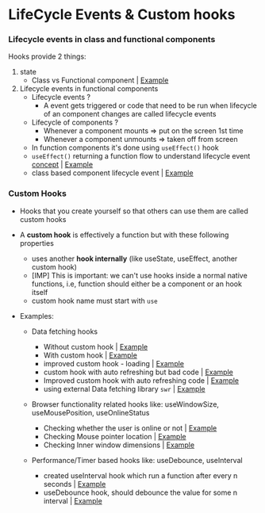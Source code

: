 # LifeCycle Events & Custom hooks

### Lifecycle events in class and functional components
Hooks provide 2 things:
1. state 
   - Class vs Functional component | [Example](https://github.com/princebansal7/Web-Development-Concepts/blob/main/react-js/28.react-custom-hooks/01.class-vs-function-lifecycle/src/App.example.jsx)
2. Lifecycle events in functional components
   - Lifecycle events ?
     - A event gets triggered or code that need to be run when lifecycle of an
       component changes are called lifecycle events
   - Lifecycle of components ?
     - Whenever a component mounts => put on the screen 1st time
     - Whenever a component unmounts => taken off from screen
   - In function components it's done using `useEffect()` hook
   - `useEffect()` returning a function flow to understand lifecycle event [concept](https://github.com/princebansal7/Web-Development-Concepts/blob/main/react-js/28.react-custom-hooks/01.class-vs-function-lifecycle/src/App.example2.jsx) | [Example](https://github.com/princebansal7/Web-Development-Concepts/blob/main/react-js/28.react-custom-hooks/01.class-vs-function-lifecycle/src/App.example3.jsx)
   - class based component lifecycle event | [Example](https://github.com/princebansal7/Web-Development-Concepts/blob/main/react-js/28.react-custom-hooks/01.class-vs-function-lifecycle/src/App.jsx)

### Custom Hooks

- Hooks that you create yourself so that others can use them are called custom hooks
- A **custom hook** is effectively a function but with these following properties
  - uses another **hook internally** (like useState, useEffect, another custom hook)
  - [IMP] This is important: we can't use hooks inside a normal native functions, i.e, function should either be a component or an hook itself
  - custom hook name must start with `use`

- Examples:
  - Data fetching hooks
    - Without custom hook | [Example](https://github.com/princebansal7/Web-Development-Concepts/blob/main/react-js/28.react-custom-hooks/02.custom-data-fetching-hook/src/App.example1.jsx)
    - With custom hook | [Example](https://github.com/princebansal7/Web-Development-Concepts/blob/main/react-js/28.react-custom-hooks/02.custom-data-fetching-hook/src/App.example2.jsx)
    - improved custom hook - loading | [Example](https://github.com/princebansal7/Web-Development-Concepts/blob/main/react-js/28.react-custom-hooks/02.custom-data-fetching-hook/src/App.example3.jsx)
    - custom hook with auto refreshing but bad code | [Example](https://github.com/princebansal7/Web-Development-Concepts/blob/main/react-js/28.react-custom-hooks/02.custom-data-fetching-hook/src/App.example4.jsx)
    - Improved custom hook with auto refreshing code | [Example](https://github.com/princebansal7/Web-Development-Concepts/blob/main/react-js/28.react-custom-hooks/02.custom-data-fetching-hook/src/App.example5.jsx)
    - using external Data fetching library `swr` | [Example](https://github.com/princebansal7/Web-Development-Concepts/blob/main/react-js/28.react-custom-hooks/02.custom-data-fetching-hook/src/App.jsx)

  - Browser functionality related hooks like: useWindowSize, useMousePosition, useOnlineStatus
    - Checking whether the user is online or not | [Example]()
    - Checking Mouse pointer location | [Example]()
    - Checking Inner window dimensions | [Example]()
  
  - Performance/Timer based hooks like: useDebounce, useInterval
    - created useInterval hook which run a function after every n seconds | [Example]()
    - useDebounce hook, should debounce the value for some n interval | [Example]()